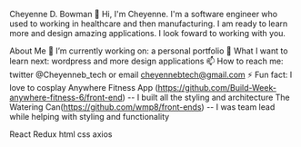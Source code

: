 Cheyenne D. Bowman
👋 Hi, I'm Cheyenne. I'm a software engineer who used to working in healthcare and then manufacturing.
I am ready to learn more and design amazing applications. I look foward to working with you.


About Me
🔭 I’m currently working on: a personal portfolio
🤔 What I want to learn next: wordpress and more design applications
📫 How to reach me: twitter @Cheyenneb_tech or email cheyennebtech@gmail.com
⚡ Fun fact: I love to cosplay
Anywhere Fitness App (https://github.com/Build-Week-anywhere-fitness-6/front-end) -- I built all the styling and architecture 
The Watering Can(https://github.com/wmp8/front-ends) -- I was team lead while helping with styling and functionality



React
Redux
html
css
axios



